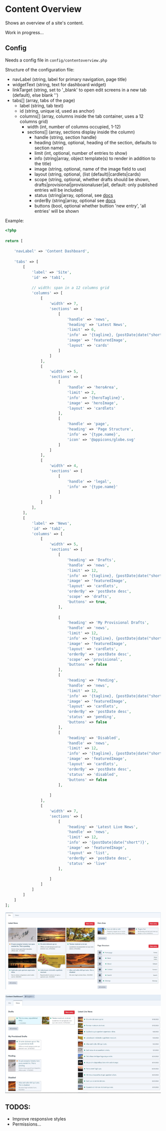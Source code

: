 # Content Overview

Shows an overview of a site's content.

Work in progress...

## Config

Needs a config file in `config/contentoverview.php`

Structure of the configuration file:


- navLabel (string, label for primary navigation, page title)
- widgetText (string, text for dashboard widget)
- linkTarget (string, set to '_blank' to open edit screens in a new tab (default), else blank '')
- tabs[] (array, tabs of the page)
    - label (string, tab text)
    - id (string, unique id, used as anchor)
    - columns[] (array, columns inside the tab container, uses a 12 columns grid)
        - width (int, number of columns occupied, 1-12)
        - sections[] (array, sections display inside the column)
            - handle (string, section handle)
            - heading (string, optional, heading of the section, defaults to section name)
            - limit (int, optional, number of entries to show)
            - info (string|array, object template(s) to render in addition to the title)
            - image (string, optional, name of the image field to use)
            - layout (string, optional, (list (default)|cardlets|cards)
            - scope (string, optional, whether drafts should be shown, drafts|provisional|provisionaluser|all, default: only published entries will be included)
            - status (string|array, optional, see [docs](https://craftcms.com/docs/4.x/entries.html#status)
            - orderBy (string|array, optional see [docs](https://craftcms.com/docs/4.x/entries.html#orderby)
            - buttons (bool, optional whether buttion 'new entry', 'all entries' will be shown
       


Example:

```php
<?php

return [

    'navLabel' => 'Content Dashboard',

    'tabs' => [
        [
            'label' => 'Site',
            'id' => 'tab1',

            // width: span in a 12 columns grid
            'columns' => [
                [
                    'width' => 7,
                    'sections' => [
                        [
                            'handle' => 'news',
                            'heading' => 'Latest News',
                            'limit' => 6,
                            'info' => '{tagline}, {postDate|date("short")}',
                            'image' => 'featuredImage',
                            'layout' => 'cards'
                        ]
                    ]
                ],
                [
                    'width' => 5,
                    'sections' => [
                        [
                            'handle' => 'heroArea',
                            'limit' => 2,
                            'info' => '{heroTagline}',
                            'image' => 'heroImage',
                            'layout' => 'cardlets'
                        ],
                        [
                            'handle' => 'page',
                            'heading' => 'Page Structure',
                            'info' => '{type.name}',
                            'icon' => '@appicons/globe.svg'
                        ]
                    ]
                ],
                [
                    'width' => 4,
                    'sections' => [
                        [
                            'handle' => 'legal',
                            'info' => '{type.name}'
                        ]
                    ]
                ]
            ],
        ],
        [
            'label' => 'News',
            'id' => 'tab2',
            'columns' => [
                [
                    'width' => 5,
                    'sections' => [
                        [
                            'heading' => 'Drafts',
                            'handle' => 'news',
                            'limit' => 12,
                            'info' => '{tagline}, {postDate|date("short")}',
                            'image' => 'featuredImage',
                            'layout' => 'cardlets',
                            'orderBy' => 'postDate desc',
                            'scope' => 'drafts',
                            'buttons' => true,
                        ],

                        [
                            'heading' => 'My Provisional Drafts',
                            'handle' => 'news',
                            'limit' => 12,
                            'info' => '{tagline}, {postDate|date("short")}',
                            'image' => 'featuredImage',
                            'layout' => 'cardlets',
                            'orderBy' => 'postDate desc',
                            'scope' => 'provisional',
                            'buttons' => false
                        ],
                        [
                            'heading' => 'Pending',
                            'handle' => 'news',
                            'limit' => 12,
                            'info' => '{tagline}, {postDate|date("short")}',
                            'image' => 'featuredImage',
                            'layout' => 'cardlets',
                            'orderBy' => 'postDate desc',
                            'status' => 'pending',
                            'buttons' => false
                        ],
                        [
                            'heading' => 'Disabled',
                            'handle' => 'news',
                            'limit' => 12,
                            'info' => '{tagline}, {postDate|date("short")}',
                            'image' => 'featuredImage',
                            'layout' => 'cardlets',
                            'orderBy' => 'postDate desc',
                            'status' => 'disabled',
                            'buttons' => false
                        ],

                    ]
                ],
                [
                    'width' => 7,
                    'sections' => [
                        [
                            'heading' => 'Latest Live News',
                            'handle' => 'news',
                            'limit' => 12,
                            'info' => '{postDate|date("short")}',
                            'image' => 'featuredImage',
                            'layout' => 'list',
                            'orderBy' => 'postDate desc',
                            'status' => 'live'
                        ],

                    ]
                ]
            ]
        ]
    ]
];
```

![screenshot](/images/screenshot1.jpg)

![screenshot](/images/screenshot2.jpg)

## TODOS:

* Improve responsive styles
* Permissions...